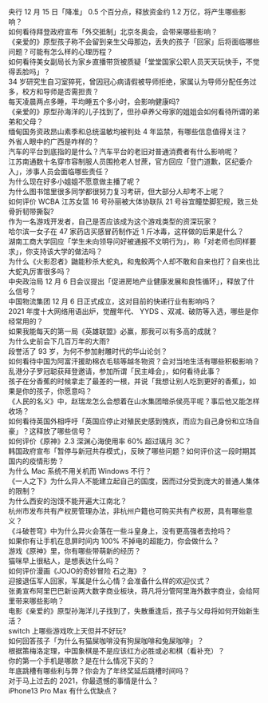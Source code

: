 央行 12 月 15 日「降准」 0.5 个百分点，释放资金约 1.2 万亿，将产生哪些影响？  
如何看待拜登政府宣布「外交抵制」北京冬奥会，会带来哪些影响？  
《亲爱的》原型孩子称不会留到亲生父母那边，丢失的孩子「回家」后将面临哪些问题？可能有怎么样的心理历程？  
如何看待美女副局长为家乡直播带货被质疑「堂堂国家公职人员天天玩快手，不觉得丢脸吗」？  
34 岁研究生自习室猝死，曾因冠心病请假被导师拒绝，家属认为导师分配任务过多，校方和导师是否需担责？  
每天凌晨两点多睡，平均睡五个多小时，会影响健康吗?  
《亲爱的》原型孙海洋的儿子找到了，但孙卓养父母家的姐姐会如何看待所谓的弟弟和父母？  
缅甸国务资政昂山素季和总统温敏均被判处 4 年监禁，有哪些信息值得关注？  
外省人眼中的广西是咋样的？  
汽车的平台到底指的是什么？汽车平台的老旧对普通消费者有什么影响呢？  
江苏南通数十名穿市容制服人员围抢老人甘蔗，官方回应「登门道歉，区纪委介入」，涉事人员会面临哪些责任？  
为什么现在好多小姐姐不愿意做主播了呢？  
为什么图书馆里很多同学都很努力复习考研，但大部分人却考不上呢？  
如何评价 WCBA 江苏女篮 16 号孙丽被大体协联队 21 号谷宜瞳垫脚犯规，致三处骨折韧带撕裂?  
作为一名游戏开发者，自己是否应该成为这个游戏类型的资深玩家？  
哈尔滨一女子在 47 家药店买感冒药制作近 1 斤冰毒，这样做的后果是什么？  
湖南工商大学回应「学生未向领导问好被通报不文明行为」，称「对老师也同样要求」，你支持该大学的做法吗？  
为什么《火影忍者》鼬能秒杀大蛇丸，和鬼鲛两个人却不敢和自来也打？自来也比大蛇丸厉害很多吗？  
中央政治局 12 月 6 日会议提出「促进房地产业健康发展和良性循环」，释放了什么信号？  
中国物流集团 12 月 6 日正式成立，这对目前的快递行业有影响吗？  
2021 年度十大网络用语出炉，觉醒年代、 YYDS 、双减、破防等入选，哪些是你经常用的？  
如果我能每天的第一局《英雄联盟》必赢，那我可以有多高的成就？  
为什么史前会下几百万年的大雨?  
段誉活了 93 岁，为何不参加射雕时代的华山论剑？  
如何看待中国为阿富汗援助棉衣毛毯等越冬物资？会对当地生活有哪些积极影响？  
乱港分子罗冠聪获拜登邀请，参加所谓「民主峰会」，如何看待此事？  
孩子在分香蕉的时候拿走了最差的一根，并说「我想让别人吃到更好的香蕉」，如果是你的孩子，你愿意吗？  
《人民的名义》中，赵瑞龙怎么会想着在山水集团暗杀侯亮平呢？事后他又能怎样收场？  
如何看待英国外相呼吁「英国应停止对殖民史感到愧疚，而应为自己身份和立场自豪」？这释放了哪些信号？  
如何评价《原神》2.3 深渊心海使用率 60% 超过璃月 3C？  
韩国政府宣布「暂停与新冠共存模式」，反映了哪些问题？如何评价这一段时期其国内的疫情形势？  
为什么 Mac 系统不用关机而 Windows 不行？  
《一人之下》为什么异人不能建立起自己的国度，因而过分受到庞大的普通人集体的限制？  
为什么西安的泡馍不能开遍大江南北？  
杭州市发布共有产权房管理办法，非杭州户籍也可购买共有产权房，具有哪些意义？  
《斗破苍穹》中为什么异火会落在一些斗皇身上，没有更高强者去抢吗？  
如果你有让手机在息屏时间内 100% 不掉电的超能力，你会做什么？  
游戏《原神》里，你有哪些带萌新的经历？  
猫咪早上很粘人，是想表达什么吗？  
如何评价漫画《JOJO的奇妙冒险 石之海》？  
迎接退伍军人回家，军属是什么心情？会准备什么样的欢迎仪式？  
张勇宣布阿里巴巴新设两大数字商业板块，蒋凡将分管阿里海外数字商业，会给阿里带来哪些影响？  
电影《亲爱的》原型孙海洋儿子找到了，失散重逢后，孩子与父母将如何开始新生活？  
switch 上哪些游戏吹上天但并不好玩?  
如何回答孩子「为什么有猫屎咖啡没有狗屎咖啡和兔屎咖啡」？  
根据策梅洛定理，中国象棋是不是应该红方必胜或必和棋（看补充）？  
你的第一个手机是哪款？是在什么情况下买的？  
年底跳槽有哪些利与弊？你会为了年终奖延后跳槽时间吗？  
对于马上过去的 2021，你最遗憾的事情是什么？  
iPhone13 Pro Max 有什么优缺点？  
